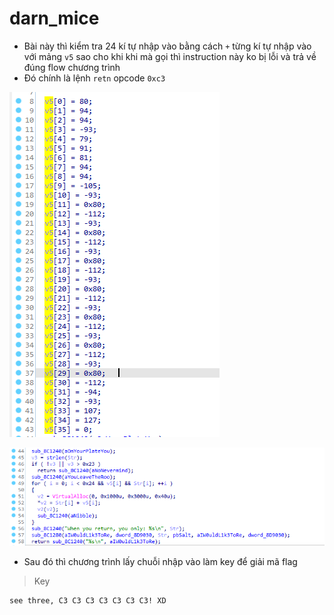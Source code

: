 # darn_mice

- Bài này thì kiểm tra 24 kí tự nhập vào bằng cách `+` từng kí tự nhập vào với mảng `v5` sao cho khi khi mà gọi thì instruction này ko bị lỗi và trả về đúng flow chương trình
- Đó chính là lệnh `retn` opcode `0xc3`

![alt](https://github.com/kudo104/Flare-on/blob/main/Flare-on_2022/03-darn_mice/Picture/2.png)

![alt](https://github.com/kudo104/Flare-on/blob/main/Flare-on_2022/03-darn_mice/Picture/1.png)

- Sau đó thì chương trình lấy chuỗi nhập vào làm key để giải mã flag

> Key

    see three, C3 C3 C3 C3 C3 C3 C3! XD
